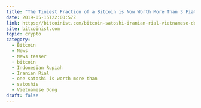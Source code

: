 ```yaml
---
title: "The Tiniest Fraction of a Bitcoin is Now Worth More Than 3 Fiat Currencies"
date: 2019-05-15T22:00:57Z
link: https://bitcoinist.com/bitcoin-satoshi-iranian-rial-vietnamese-dong/?utm_medium=RSS&utm_source=hune
site: bitcoinist.com
topic: crypto
category:
  - Bitcoin
  - News
  - News teaser
  - bitcoin
  - Indonesian Rupiah
  - Iranian Rial
  - one satoshi is worth more than
  - satoshis
  - Vietnamese Dong
draft: false
---
```

